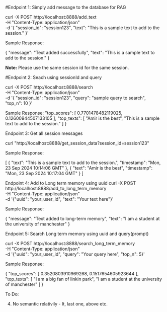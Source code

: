 #Endpoint 1: Simply add message to the database for RAG

curl -X POST http://localhost:8888/add_text \
  -H "Content-Type: application/json" \
  -d '{
        "session_id": "session123",
        "text": "This is a sample text to add to the session."
      }'


Sample Response:

{
  "message": "Text added successfully",
  "text": "This is a sample text to add to the session."
}


**Note:**
Please use the same session id for the same session.

#Endpoint 2: Seach using sessionId and query

curl -X POST http://localhost:8888/search \
  -H "Content-Type: application/json" \
  -d '{
        "session_id": "session123",
        "query": "sample query to search",
        "top_n": 10
      }'

Sample Response:
  "top_scores": [
    0.7701478482119025,
    0.12600944507133105
  ],
  "top_texts": [
    "Amir is the best",
    "This is a sample text to add to the session."
  ]
}


Endpoint 3: Get all session messages

curl "http://localhost:8888/get_session_data?session_id=session123"

Sample Response:

[
  {
    "text": "This is a sample text to add to the session.",
    "timestamp": "Mon, 23 Sep 2024 10:14:06 GMT"
  },
  {
    "text": "Amir is the best",
    "timestamp": "Mon, 23 Sep 2024 10:17:04 GMT"
  }
]

Endpoint 4: Add to Long term memory using uuid
curl -X POST http://localhost:8888/add_to_long_term_memory \
  -H "Content-Type: application/json" \
  -d '{"uuid": "your_user_id", "text": "Your text here"}'

Sample Response:

{
  "message": "Text added to long-term memory",
  "text": "I am a student at the university of manchester"
}

Endpoint 5: Search Long term memory using uuid and query(prompt)

curl -X POST http://localhost:8888/search_long_term_memory \
  -H "Content-Type: application/json" \
  -d '{"uuid": "your_user_id", "query": "Your query here", "top_n": 5}'

Sample Response:

{
  "top_scores": [
    0.3520803910969268,
    0.1517654605923644
  ],
  "top_texts": [
    "I am a big fan of linkin park",
    "I am a student at the university of manchester"
  ]
}


To Do:


4. No semantic relativily - It, last one, above etc.

